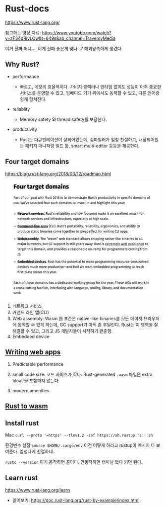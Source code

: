 # Rust-docs
https://www.rust-lang.org/

참고하는 영상 자료: https://www.youtube.com/watch?v=zF34dRivLOw&t=649s&ab_channel=TraversyMedia

이거 진짜 머냐.... 이게 진짜 좋은게 맞나...? 해괴망측하게 생겼다. 

## Why Rust?
- performance
  - 빠르고, 메모리 효율적이다. 가비지 콜렉터나 런타임 없이도 성능이 아주 중요한 서비스를 운영할 수 있고, 임베디드 기기 위에서도 동작할 수 있고, 다른 언어랑 쉽게 합쳐진다. 

- reliablity
  - Memory safety 와 thread safety를 보장한다. 
  
- productivity
  - Rust는 다큐멘테이션이 잘되어있는데, 컴파일러가 엄청 친절하고, 내장되어있는 패키지 매니저랑 빌드 툴, smart multi-editor 등등을 제공한다. 

## Four target domains
https://blog.rust-lang.org/2018/03/12/roadmap.html

<img src="assets/1.png">

1. 네트워크 서비스
2. 커맨드 라인 앱(CLI)
3. Web assembly: Wasm 웹 표준은 native-like binaries를 모든 메이저 브라우저에 동작할 수 있게 하는데, GC support가 아직 좀 후달린다. Rust는 이 영역을 잘 해결할 수 있고, 그리고 JS 개발자들이 시작하기 괜춘함. 
4. Embedded device


## [Writing web apps](https://www.rust-lang.org/what/wasm)
1. Predictable performance

2. small code size: 코드 사이즈가 작다. Rust-generated `.wasm` 파일은 extra bloat 을 포함하지 않는다. 

3. modern amenities


## [Rust to wasm](https://developer.mozilla.org/en-US/docs/WebAssembly/Rust_to_wasm)

## Install rust
Mac `curl --proto '=https' --tlsv1.2 -sSf https://sh.rustup.rs | sh`

환경변수 설정 `source $HOME/.cargo/env` 이건 어떻게 하라고 rustup이 메시지 다 보여준다. 엄청나게 친절하네..

`rustc --version` 이거 동작하면 끝이다. 안동작하면 터미널 껐다 키면 된다. 


## Learn rust
https://www.rust-lang.org/learn

- 읽어보기: https://doc.rust-lang.org/rust-by-example/index.html
